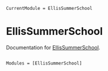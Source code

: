 ```@meta
CurrentModule = EllisSummerSchool
```

# EllisSummerSchool

Documentation for [EllisSummerSchool](https://github.com/maximilian-gelbrecht/EllisSummerSchool.jl).

```@index
```

```@autodocs
Modules = [EllisSummerSchool]
```

